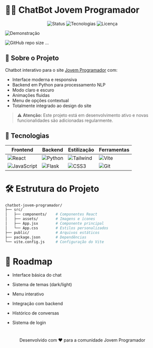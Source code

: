 # 🤖💬 ChatBot Jovem Programador 

<div align="center">
  
![Status](https://img.shields.io/badge/STATUS-EM%20DESENVOLVIMENTO-yellow?style=for-the-badge)
![Tecnologias](https://img.shields.io/badge/TECNOLOGIAS-React%20%2B%20Python%20%2B%20Tailwind-blue?style=for-the-badge)
![Licença](https://img.shields.io/badge/LICENÇA-MIT-green?style=for-the-badge)

</div>


![Demonstração](https://s7.ezgif.com/tmp/ezgif-71f480241310b6.gif)

![GitHub repo size](https://img.shields.io/github/repo-size/moaaskt/ChatJovemProgramador?style=flat-square)
...


## 🌟 Sobre o Projeto

Chatbot interativo para o site [Jovem Programador](https://jovemprogramador.com.br/) com:

- Interface moderna e responsiva
- Backend em Python para processamento NLP
- Modo claro e escuro
- Animações fluidas
- Menu de opções contextual
- Totalmente integrado ao design do site

> ⚠️ **Atenção:** Este projeto está em desenvolvimento ativo e novas funcionalidades são adicionadas regularmente.


## 🚀 Tecnologias

<div align="center">
  
| Frontend | Backend | Estilização | Ferramentas |
|----------|---------|-------------|-------------|
| ![React](https://img.shields.io/badge/React-61DAFB?style=for-the-badge&logo=react&logoColor=black) | ![Python](https://img.shields.io/badge/Python-3776AB?style=for-the-badge&logo=python&logoColor=white) | ![Tailwind](https://img.shields.io/badge/Tailwind_CSS-38B2AC?style=for-the-badge&logo=tailwind-css&logoColor=white) | ![Vite](https://img.shields.io/badge/Vite-B73BFE?style=for-the-badge&logo=vite&logoColor=white) |
| ![JavaScript](https://img.shields.io/badge/JavaScript-F7DF1E?style=for-the-badge&logo=javascript&logoColor=black) | ![Flask](https://img.shields.io/badge/Flask-000000?style=for-the-badge&logo=flask&logoColor=white) | ![CSS3](https://img.shields.io/badge/CSS3-1572B6?style=for-the-badge&logo=css3&logoColor=white) | ![Git](https://img.shields.io/badge/Git-F05032?style=for-the-badge&logo=git&logoColor=white) |

</div>



# 🛠 Estrutura do Projeto

```bash
chatbot-jovem-programador/
├── src/
│   ├── components/    # Componentes React
│   ├── assets/        # Imagens e ícones
│   ├── App.jsx        # Componente principal
│   └── App.css        # Estilos personalizados
├── public/            # Arquivos estáticos
├── package.json       # Dependências
└── vite.config.js     # Configuração do Vite
```

# 📅 Roadmap

- Interface básica do chat

- Sistema de temas (dark/light)

- Menu interativo

- Integração com backend

- Histórico de conversas

- Sistema de login

#
<div align="center"> Desenvolvido com ❤️ para a comunidade Jovem Programador </div>
